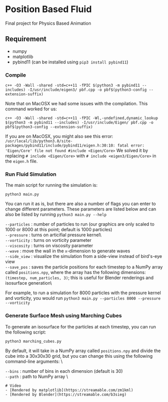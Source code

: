 # Position Based Fluid
Final project for Physics Based Animation

## Requirement

- numpy
- matplotlib
- pybind11 (can be installed using `pip3 install pybind11`)

### Compile
```
c++ -O3 -Wall -shared -std=c++11 -fPIC $(python3 -m pybind11 --includes) -I/usr/include/eigen3/ pbf.cpp -o pbf$(python3-config --extension-suffix)
```

Note that on MacOSX we had some issues with the compilation. This command worked for us:

```
c++ -O3 -Wall -shared -std=c++11 -fPIC -Wl,-undefined,dynamic_lookup $(python3 -m pybind11 --includes) -I/usr/include/Eigen/ pbf.cpp -o pbf$(python3-config --extension-suffix)
```
If you are on MacOSX, you might also see this error: 
`/usr/local/lib/python3.8/site-packages/pybind11/include/pybind11/eigen.h:30:10: fatal error: 'Eigen/Core' file not found #include <Eigen/Core>`
We solved it by replacing `# include <Eigen/Core>` with `# include <eigen3/Eigen/Core>` in the `eigen.h` file.


### Run Fluid Simulation

The main script for running the simulation is:
```
python3 main.py
```
You can run it as is, but there are also a number of flags you can enter to change different parameters. These parameters are listed below and can also be listed by running `python3 main.py --help`

`--particles` : number of particles to run (our graphics are only scaled to 1000 or 8000 at this point; default is 1000 particles)\
`--pressure` : turns on articifial pressure kernel\  
`--vorticity` : turns on vorticity parameter\
`--viscosity` : turns on viscosity parameter \
`--wave` : move the wall in the `x`-dimension to generate waves\
`--side_view` : visualize the simulation from a side-view instead of bird's-eye view \
`--save_pos` : saves the particle positions for each timestep to a NumPy array called `positions.npy`, where the array has the following dimensions: `(timestep, num_particles, 3)`; this is useful for Blender renderings and isosurface generation\

For example, to run a simulation for 8000 particles with the pressure kernel and vorticity, you would run 
`python3 main.py --particles 8000 --pressure --vorticity`

### Generate Surface Mesh using Marching Cubes

To generate an isosurface for the particles at each timestep, you can run the following script:

```
python3 marching_cubes.py
```
By default, it will take in a NumPy array called `positions.npy` and divide the cube into a 30x30x30 grid, but you can change this using the following command-line arguments: \

`--bins` : number of bins in each dimension (default is 30)\
`--path` : path to NumPy array \

```
# Video
- [Rendered by matplotlib](https://streamable.com/zm1kml)
- [Rendered by Blender](https://streamable.com/b3sieg)
